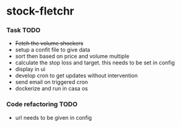 # stock-fletchr

### Task TODO
- ~~Fetch the volume shockers~~
- setup a confit file to give data
- sort then based on price and volume multiple
- calculate the stop loss and target. this needs to be set in config
- display in ui
- develop cron to get updates without intervention
- send email on triggered cron
- dockerize and run in casa os

### Code refactoring TODO 
- url needs to be given in config
